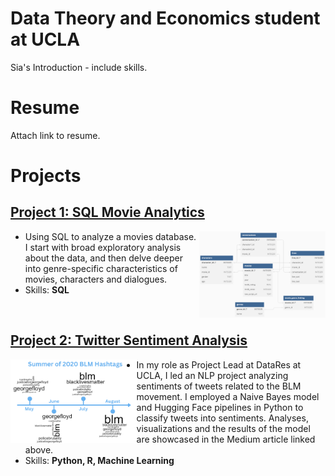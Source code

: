 # Data Theory and Economics student at UCLA
Sia's Introduction - include skills.

# Resume
Attach link to resume.

<a href="https://www.linkedin.com/in/phulambrikarsia" class="social-icon si-rounded si-small si-linkedin"> <i class="icon-linkedin"></i> </a>

# Projects
## [Project 1: SQL Movie Analytics](https://phulambrikarsia.github.io/movies-project/)

<img align="right" width="40%" height="40%" src="/assets/img/schema.png">
  
- Using SQL to analyze a movies database. I start with broad exploratory analysis about the data, and then delve deeper into genre-specific characteristics of movies, characters and dialogues.   
- Skills: **SQL**

<br>
  
## [Project 2: Twitter Sentiment Analysis](https://ucladatares.medium.com/twitter-sentiment-analysis-analyzing-the-use-of-hashtags-in-the-black-lives-matter-movement-f9e5d9013ff9)

<img align="left" width="40%" height="40%" src="/assets/img/timeline.png">

- In my role as Project Lead at DataRes at UCLA, I led an NLP project analyzing sentiments of tweets related to the BLM movement. I employed a Naive Bayes model and Hugging Face pipelines in Python to classify tweets into sentiments. Analyses, visualizations and the results of the model are showcased in the Medium article linked above.
- Skills: **Python, R, Machine Learning**

